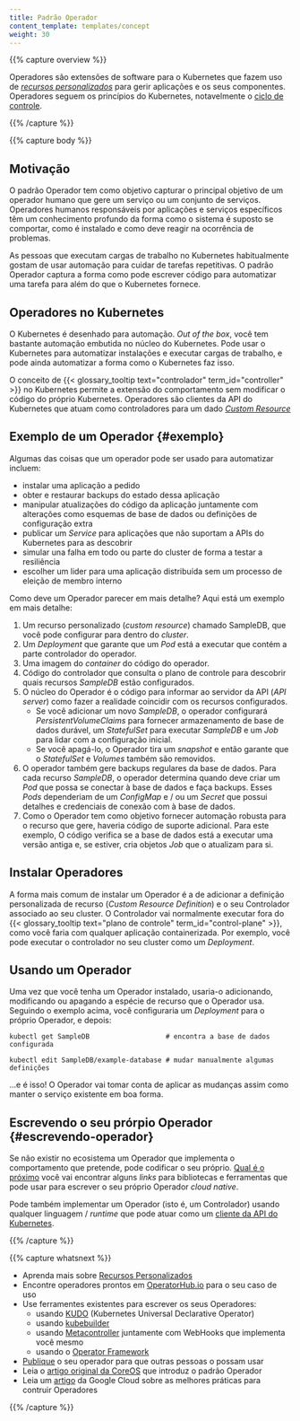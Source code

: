 ```yaml
---
title: Padrão Operador
content_template: templates/concept
weight: 30
---
```


{{% capture overview %}}

Operadores são extensões de software para o Kubernetes que fazem uso de
[_recursos personalizados_](/docs/concepts/extend-kubernetes/api-extension/custom-resources/)
para gerir aplicações e os seus componentes. Operadores seguem os
princípios do Kubernetes, notavelmente o
[ciclo de controle](/docs/concepts/#kubernetes-control-plane).

{{% /capture %}}

{{% capture body %}}

## Motivação

O padrão Operador tem como objetivo capturar o principal objetivo de um operador
humano que gere um serviço ou um conjunto de serviços. Operadores humanos
responsáveis por aplicações e serviços específicos têm um conhecimento profundo
da forma como o sistema é suposto se comportar, como é instalado e como deve
reagir na ocorrência de problemas.

As pessoas que executam cargas de trabalho no Kubernetes habitualmente gostam de
usar automação para cuidar de tarefas repetitivas. O padrão Operador captura a
forma como pode escrever código para automatizar uma tarefa para além do que o
Kubernetes fornece.

## Operadores no Kubernetes

O Kubernetes é desenhado para automação. _Out of the box_, você tem bastante
automação embutida no núcleo do Kubernetes. Pode usar o Kubernetes para
automatizar instalações e executar cargas de trabalho, e pode ainda automatizar
a forma como o Kubernetes faz isso.

O conceito de {{< glossary_tooltip text="controlador" term_id="controller" >}}
no Kubernetes permite a extensão do comportamento sem modificar o código do
próprio Kubernetes. Operadores são clientes da API do Kubernetes que atuam como
controladores para um dado
[_Custom Resource_](/docs/concepts/api-extension/custom-resources/)

## Exemplo de um Operador {#exemplo}

Algumas das coisas que um operador pode ser usado para automatizar incluem:

- instalar uma aplicação a pedido
- obter e restaurar backups do estado dessa aplicação
- manipular atualizações do código da aplicação juntamente com alterações como
  esquemas de base de dados ou definições de configuração extra
- publicar um _Service_ para aplicações que não suportam a APIs do Kubernetes
  para as descobrir
- simular una falha em todo ou parte do cluster de forma a testar a resiliência
- escolher um lider para uma aplicação distribuída sem um processo de eleição de
  membro interno

Como deve um Operador parecer em mais detalhe? Aqui está um exemplo em mais
detalhe:

1. Um recurso personalizado (_custom resource_) chamado SampleDB, que você pode
   configurar para dentro do _cluster_.
2. Um _Deployment_ que garante que um _Pod_ está a executar que contém a parte
   controlador do operador.
3. Uma imagem do _container_ do código do operador.
4. Código do controlador que consulta o plano de controle para descobrir quais
   recursos _SampleDB_ estão configurados.
5. O núcleo do Operador é o código para informar ao servidor da API (_API
   server_) como fazer a realidade coincidir com os recursos configurados.
   - Se você adicionar um novo _SampleDB_, o operador configurará
     _PersistentVolumeClaims_ para fornecer armazenamento de base de dados
     durável, um _StatefulSet_ para executar _SampleDB_ e um _Job_ para lidar
     com a configuração inicial.
   - Se você apagá-lo, o Operador tira um _snapshot_ e então garante que o
     _StatefulSet_ e _Volumes_ também são removidos.
6. O operador também gere backups regulares da base de dados. Para cada recurso
   _SampleDB_, o operador determina quando deve criar um _Pod_ que possa se
   conectar à base de dados e faça backups. Esses _Pods_ dependeriam de um
   _ConfigMap_ e / ou um _Secret_ que possui detalhes e credenciais de conexão
   com à base de dados.
7. Como o Operador tem como objetivo fornecer automação robusta para o recurso
   que gere, haveria código de suporte adicional. Para este exemplo, O código
   verifica se a base de dados está a executar uma versão antiga e, se estiver,
   cria objetos _Job_ que o atualizam para si.

## Instalar Operadores

A forma mais comum de instalar um Operador é a de adicionar a definição
personalizada de recurso (_Custom Resource Definition_) e o seu Controlador
associado ao seu cluster. O Controlador vai normalmente executar fora do
{{< glossary_tooltip text="plano de controle" term_id="control-plane" >}}, como
você faria com qualquer aplicação containerizada. Por exemplo, você pode
executar o controlador no seu cluster como um _Deployment_.

## Usando um Operador

Uma vez que você tenha um Operador instalado, usaria-o adicionando, modificando
ou apagando a espécie de recurso que o Operador usa. Seguindo o exemplo acima,
você configuraria um _Deployment_ para o próprio Operador, e depois:

```shell
kubectl get SampleDB                   # encontra a base de dados configurada

kubectl edit SampleDB/example-database # mudar manualmente algumas definições
```

&hellip;e é isso! O Operador vai tomar conta de aplicar as mudanças assim como
manter o serviço existente em boa forma.

## Escrevendo o seu prórpio Operador {#escrevendo-operador}

Se não existir no ecosistema um Operador que implementa o comportamento que
pretende, pode codificar o seu próprio. [Qual é o próximo](#qual-é-o-próximo)
você vai encontrar alguns _links_ para bibliotecas e ferramentas que pode usar
para escrever o seu próprio Operador _cloud native_.

Pode também implementar um Operador (isto é, um Controlador) usando qualquer
linguagem / _runtime_ que pode atuar como um
[cliente da API do Kubernetes](/docs/reference/using-api/client-libraries/).

{{% /capture %}}

{{% capture whatsnext %}}

- Aprenda mais sobre
  [Recursos Personalizados](/docs/concepts/extend-kubernetes/api-extension/custom-resources/)
- Encontre operadores prontos em [OperatorHub.io](https://operatorhub.io/) para
  o seu caso de uso
- Use ferramentes existentes para escrever os seus Operadores:
  - usando [KUDO](https://kudo.dev/) (Kubernetes Universal Declarative Operator)
  - usando [kubebuilder](https://book.kubebuilder.io/)
  - usando [Metacontroller](https://metacontroller.app/) juntamente com WebHooks
    que implementa você mesmo
  - usando o
    [Operator Framework](https://github.com/operator-framework/getting-started)
- [Publique](https://operatorhub.io/) o seu operador para que outras pessoas o
  possam usar
- Leia o
  [artigo original da CoreOS](https://coreos.com/blog/introducing-operators.html)
  que introduz o padrão Operador
- Leia um
  [artigo](https://cloud.google.com/blog/products/containers-kubernetes/best-practices-for-building-kubernetes-operators-and-stateful-apps)
  da Google Cloud sobre as melhores práticas para contruir Operadores

{{% /capture %}}
